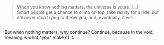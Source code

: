 > When you know nothing matters, the universe is yours. \[...\] <br>
> Smart people get a chance to climb on top, take reality for a ride, but it'll never stop trying to throw you, and, eventually, it will.
<br>
But when nothing matters, why continue?
Continue, because in the void, meaning is what *you* make of it.
